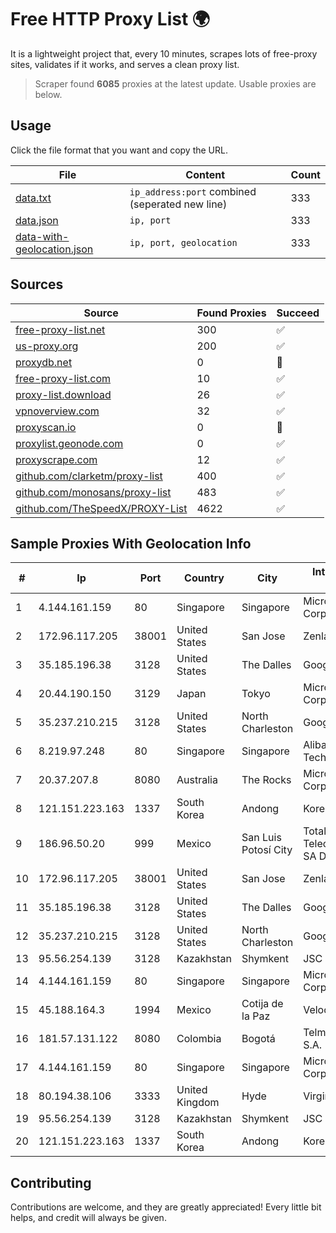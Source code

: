 
# Free HTTP Proxy List 🌍

It is a lightweight project that, every 10 minutes, scrapes lots of free-proxy sites, validates if it works, and serves a clean proxy list.


> Scraper found **6085** proxies at the latest update. Usable proxies are below.

## Usage

Click the file format that you want and copy the URL.


|File|Content|Count|
|----|-------|-----|
|[data.txt](https://raw.githubusercontent.com/themiralay/Proxy-List-World/master/data.txt)|`ip_address:port` combined (seperated new line)|333|
|[data.json](https://raw.githubusercontent.com/themiralay/Proxy-List-World/master/data.json)|`ip, port`|333|
|[data-with-geolocation.json](https://raw.githubusercontent.com/themiralay/Proxy-List-World/master/data-with-geolocation.json)|`ip, port, geolocation`|333|

## Sources

|Source|Found Proxies|Succeed|
|------|-------------|-------|
|[free-proxy-list.net](https://free-proxy-list.net)|300|✅|
|[us-proxy.org](https://www.us-proxy.org)|200|✅|
|[proxydb.net](http://proxydb.net)|0|🚫|
|[free-proxy-list.com](https://free-proxy-list.com/?page=&port=&type%5B%5D=http&type%5B%5D=https&up_time=0&search=Search)|10|✅|
|[proxy-list.download](https://www.proxy-list.download/HTTP)|26|✅|
|[vpnoverview.com](https://vpnoverview.com/privacy/anonymous-browsing/free-proxy-servers)|32|✅|
|[proxyscan.io](https://www.proxyscan.io)|0|🚫|
|[proxylist.geonode.com](https://proxylist.geonode.com/api/proxy-list?limit=300&page=1&sort_by=lastChecked&sort_type=desc&protocols=http,https)|0|✅|
|[proxyscrape.com](https://api.proxyscrape.com/v2/?request=displayproxies&protocol=http&timeout=10000&country=all&ssl=all&anonymity=all)|12|✅|
|[github.com/clarketm/proxy-list](https://raw.githubusercontent.com/clarketm/proxy-list/master/proxy-list-raw.txt)|400|✅|
|[github.com/monosans/proxy-list](https://raw.githubusercontent.com/monosans/proxy-list/main/proxies/http.txt)|483|✅|
|[github.com/TheSpeedX/PROXY-List](https://raw.githubusercontent.com/TheSpeedX/PROXY-List/master/http.txt)|4622|✅|


## Sample Proxies With Geolocation Info

|#|Ip|Port|Country|City|Internet Service Provider|
|-|--|----|-------|----|-------------------------|
|1|4.144.161.159|80|Singapore|Singapore|Microsoft Corporation|
|2|172.96.117.205|38001|United States|San Jose|Zenlayer Inc|
|3|35.185.196.38|3128|United States|The Dalles|Google LLC|
|4|20.44.190.150|3129|Japan|Tokyo|Microsoft Corporation|
|5|35.237.210.215|3128|United States|North Charleston|Google LLC|
|6|8.219.97.248|80|Singapore|Singapore|Alibaba (US) Technology Co., Ltd.|
|7|20.37.207.8|8080|Australia|The Rocks|Microsoft Corporation|
|8|121.151.223.163|1337|South Korea|Andong|Korea Telecom|
|9|186.96.50.20|999|Mexico|San Luis Potosí City|Total Play Telecomunicaciones SA De CV|
|10|172.96.117.205|38001|United States|San Jose|Zenlayer Inc|
|11|35.185.196.38|3128|United States|The Dalles|Google LLC|
|12|35.237.210.215|3128|United States|North Charleston|Google LLC|
|13|95.56.254.139|3128|Kazakhstan|Shymkent|JSC Kazakhtelecom|
|14|4.144.161.159|80|Singapore|Singapore|Microsoft Corporation|
|15|45.188.164.3|1994|Mexico|Cotija de la Paz|Velocom SA De CV|
|16|181.57.131.122|8080|Colombia|Bogotá|Telmex Colombia S.A.|
|17|4.144.161.159|80|Singapore|Singapore|Microsoft Corporation|
|18|80.194.38.106|3333|United Kingdom|Hyde|Virgin Media Limited|
|19|95.56.254.139|3128|Kazakhstan|Shymkent|JSC Kazakhtelecom|
|20|121.151.223.163|1337|South Korea|Andong|Korea Telecom|



## Contributing

Contributions are welcome, and they are greatly appreciated! Every
little bit helps, and credit will always be given.

